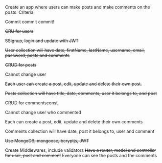 Create an app where users can make posts and make comments on the posts.
Criteria:

Commit commit commit!

~~CRU for users~~

~~SSignup, login and update with JWT~~

~~User collection will have date, firstName, lastName, username, email, password, posts and comments~~

~~CRUD for posts~~

Cannot change user

~~Each user can create a post, edit, update and delete their own post.~~

~~Posts collection will have title, date, comments, user it belongs to, and post~~

CRUD for commentsconst 

Cannot change user who commented

Each can create a post, edit, update and delete their own comments

Comments collection will have date, post it belongs to, user and comment

~~Use MongoDB, mongoose, bcryptjs, JWT~~

Create Middlewares, include validators
~~Have a router, model and controller for user, post and comment~~
Everyone can see the posts and the comments